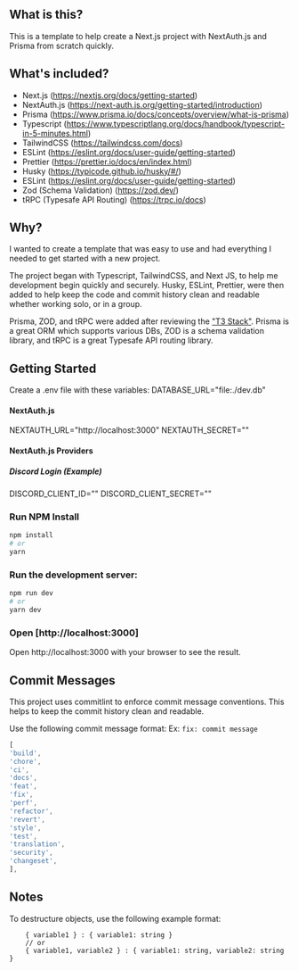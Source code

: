 ## What is this?

This is a template to help create a Next.js project with NextAuth.js and Prisma from scratch quickly.

## What's included?

- Next.js (https://nextjs.org/docs/getting-started)
- NextAuth.js (https://next-auth.js.org/getting-started/introduction)
- Prisma (https://www.prisma.io/docs/concepts/overview/what-is-prisma)
- Typescript (https://www.typescriptlang.org/docs/handbook/typescript-in-5-minutes.html)
- TailwindCSS (https://tailwindcss.com/docs)
- ESLint (https://eslint.org/docs/user-guide/getting-started)
- Prettier (https://prettier.io/docs/en/index.html)
- Husky (https://typicode.github.io/husky/#/)
- ESLint (https://eslint.org/docs/user-guide/getting-started)
- Zod (Schema Validation) (https://zod.dev/)
- tRPC (Typesafe API Routing) (https://trpc.io/docs)

## Why?

I wanted to create a template that was easy to use and had everything I needed to get started with a new project.

The project began with Typescript, TailwindCSS, and Next JS, to help me development begin quickly and securely. Husky, ESLint, Prettier, were then added to help keep the code and commit history clean and readable whether working solo, or in a group.

Prisma, ZOD, and tRPC were added after reviewing the <a href="https://create.t3.gg/en/introduction">"T3 Stack"</a>. Prisma is a great ORM which supports various DBs, ZOD is a schema validation library, and tRPC is a great Typesafe API routing library.

## Getting Started

Create a .env file with these variables:
DATABASE_URL="file:./dev.db"

#### NextAuth.js

NEXTAUTH_URL="http://localhost:3000"
NEXTAUTH_SECRET=""

#### NextAuth.js Providers

##### Discord Login (Example)

DISCORD_CLIENT_ID=""
DISCORD_CLIENT_SECRET=""

### Run NPM Install

```bash
npm install
# or
yarn
```

### Run the development server:

```bash
npm run dev
# or
yarn dev
```

### Open [http://localhost:3000]

Open http://localhost:3000 with your browser to see the result.

## Commit Messages

This project uses commitlint to enforce commit message conventions. This helps to keep the commit history clean and readable.

Use the following commit message format:
Ex: `fix: commit message`

```jsx
[
'build',
'chore',
'ci',
'docs',
'feat',
'fix',
'perf',
'refactor',
'revert',
'style',
'test',
'translation',
'security',
'changeset',
],
```

## Notes

To destructure objects, use the following example format:

```tsx
    { variable1 } : { variable1: string }
    // or
    { variable1, variable2 } : { variable1: string, variable2: string }
```

